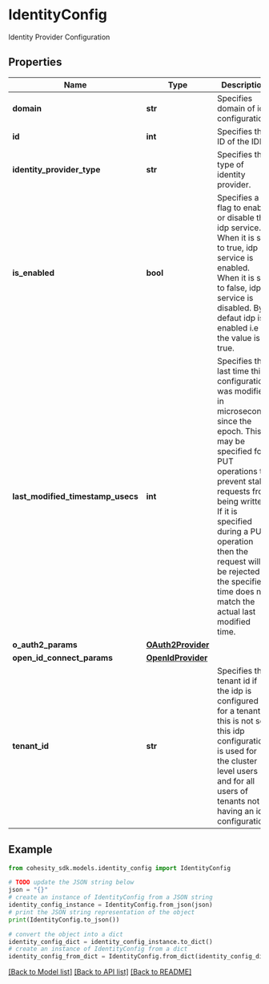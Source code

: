 # IdentityConfig

Identity Provider Configuration

## Properties

Name | Type | Description | Notes
------------ | ------------- | ------------- | -------------
**domain** | **str** | Specifies domain of idp configuration | 
**id** | **int** | Specifies the ID of the IDP. | [optional] [readonly] 
**identity_provider_type** | **str** | Specifies the type of identity provider. | 
**is_enabled** | **bool** | Specifies a flag to enable or disable this idp service. When it is set to true, idp service is enabled. When it is set to false, idp service is disabled. By defaut idp is enabled i.e the value is true. | [optional] [default to True]
**last_modified_timestamp_usecs** | **int** | Specifies the last time this configuration was modified in microseconds since the epoch. This is may be specified for PUT operations to prevent stale requests from being written. If it is specified during a PUT operation then the request will be rejected if the specified time does not match the actual last modified time. | [optional] 
**o_auth2_params** | [**OAuth2Provider**](OAuth2Provider.md) |  | [optional] 
**open_id_connect_params** | [**OpenIdProvider**](OpenIdProvider.md) |  | [optional] 
**tenant_id** | **str** | Specifies the tenant id if the idp is configured for a tenant. If this is not set, this idp configuration is used for the cluster level users and for all users of tenants not having an idp configuration. | [optional] 

## Example

```python
from cohesity_sdk.models.identity_config import IdentityConfig

# TODO update the JSON string below
json = "{}"
# create an instance of IdentityConfig from a JSON string
identity_config_instance = IdentityConfig.from_json(json)
# print the JSON string representation of the object
print(IdentityConfig.to_json())

# convert the object into a dict
identity_config_dict = identity_config_instance.to_dict()
# create an instance of IdentityConfig from a dict
identity_config_from_dict = IdentityConfig.from_dict(identity_config_dict)
```
[[Back to Model list]](../README.md#documentation-for-models) [[Back to API list]](../README.md#documentation-for-api-endpoints) [[Back to README]](../README.md)


